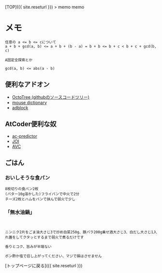 [TOP]({{ site.reseturl }}) > memo memo

# メモ

```PlainText
任意の a <= b <= cについて
a + b + gcd(a, b) <= a + b + (b - a) = b + b <= b + c < b + c + gcd(b, c)

A固定全探索とか

gcd(a, b) <= abs(a - b)
```

## 便利なアドオン

* [OctoTree (githubのソースコードツリー)](https://t.co/sX4bOGkSSW?amp=1)
* [mouse dictionary](https://chrome.google.com/webstore/detail/mouse-dictionary/dnclbikcihnpjohihfcmmldgkjnebgnj?hl=ja)
* [adblock](https://chrome.google.com/webstore/detail/adblock/gighmmpiobklfepjocnamgkkbiglidom?hl=ja)


## AtCoder便利な奴

* [ac-predictor](https://ac-predictor.azurewebsites.net/contestresult)
* [JOI](https://joi.goodbaton.com/)
* [AVC](https://not-522.appspot.com/)

## ごはん 

### おいしそうな食パン

```PlainText
8枚切りの食パン2枚
(バター10g溶かした)フライパンで中火で2分
チーズ2枚とハムをパンで挟んで弱火で少し
```

### 「無水油鍋」

```PlainText


ニンニク2片をごま油大さじ3で炒め白菜250g、豚バラ200g乗せ酒大さじ3、白だし大さじ1入れ蓋をしてクタッとするまで弱火で煮るだけです

香りとコク、旨みが半端ない

ポン酢か塩で召し上がってください、マジで損はさせません
```

[トップページに戻る]({{ site.reseturl }})